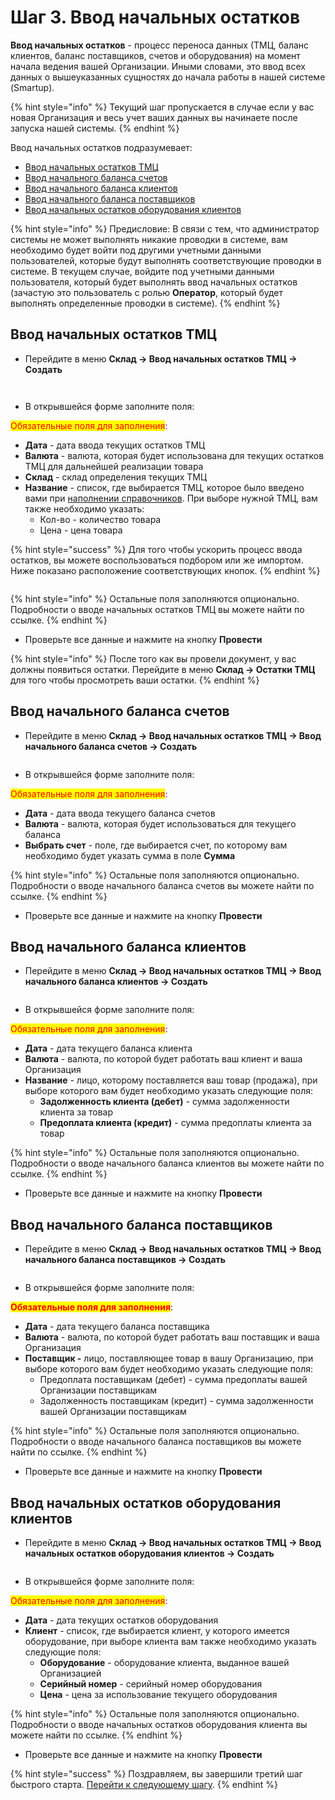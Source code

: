 # Шаг 3. Ввод начальных остатков

**Ввод начальных остатков** - процесс переноса данных (ТМЦ, баланс клиентов, баланс поставщиков, счетов и оборудования) на момент начала ведения вашей Организации. Иными словами, это ввод всех данных о вышеуказанных сущностях до начала работы в нашей системе (Smartup).

{% hint style="info" %}
Текущий шаг пропускается в случае если у вас новая Организация и весь учет ваших данных вы начинаете после запуска нашей системы.
{% endhint %}

Ввод начальных остатков подразумевает:

* [Ввод начальных остатков ТМЦ](shag-3.-vvod-nachalnykh-ostatkov.md#vvod-nachalnykh-ostatkov-tmc)
* [Ввод начального баланса счетов](shag-3.-vvod-nachalnykh-ostatkov.md#vvod-nachalnogo-balansa-schetov)
* [Ввод начального баланса клиентов](shag-3.-vvod-nachalnykh-ostatkov.md#vvod-nachalnogo-balansa-klientov)
* [Ввод начального баланса поставщиков](shag-3.-vvod-nachalnykh-ostatkov.md#vvod-nachalnogo-balansa-postavshikov)
* [Ввод начальных остатков оборудования клиентов](shag-3.-vvod-nachalnykh-ostatkov.md#vvod-nachalnykh-ostatkov-oborudovaniya-klientov)

{% hint style="info" %}
Предисловие: В связи с тем, что администратор системы не может выполнять никакие проводки в системе, вам необходимо будет войти под другими учетными данными пользователей, которые будут выполнять соответствующие проводки в системе. В текущем случае, войдите под учетными данными пользователя, который будет выполнять ввод начальных остатков (зачастую это пользователь с ролью **Оператор**, который будет выполнять определенные проводки в системе).
{% endhint %}

## Ввод начальных остатков ТМЦ

* Перейдите в меню **Склад -> Ввод начальных остатков ТМЦ -> Создать**

<figure><img src="../../.gitbook/assets/image (43).png" alt=""><figcaption></figcaption></figure>

<figure><img src="../../.gitbook/assets/image (76).png" alt=""><figcaption></figcaption></figure>

* В открывшейся форме заполните поля:

<mark style="color:red;">Обязательные поля для заполнения</mark>:

* **Дата** - дата ввода текущих остатков ТМЦ
* **Валюта** - валюта, которая будет  использована для текущих остатков ТМЦ для дальнейшей реализации товара
* **Склад** - склад определения текущих ТМЦ
* **Название** - список, где выбирается ТМЦ, которое было введено вами при [наполнении справочников](broken-reference). При выборе нужной ТМЦ, вам также необходимо указать:
  * Кол-во - количество товара
  * Цена - цена товара

{% hint style="success" %}
Для того чтобы ускорить процесс ввода остатков, вы можете воспользоваться подбором или же импортом. Ниже показано расположение соответствующих кнопок.
{% endhint %}

<figure><img src="../../.gitbook/assets/image (48).png" alt=""><figcaption></figcaption></figure>

{% hint style="info" %}
Остальные поля заполняются опционально. Подробности о вводе начальных остатков ТМЦ вы можете найти по ссылке.
{% endhint %}

* Проверьте все данные и нажмите на кнопку **Провести**

{% hint style="info" %}
После того как вы провели документ, у вас должны появиться остатки. Перейдите в меню **Склад -> Остатки ТМЦ** для того чтобы просмотреть ваши остатки.
{% endhint %}

## Ввод начального баланса счетов

* Перейдите в меню **Склад -> Ввод начальных остатков ТМЦ -> Ввод начального баланса счетов -> Создать**

<figure><img src="../../.gitbook/assets/8.gif" alt=""><figcaption></figcaption></figure>

* В открывшейся форме заполните поля:

<mark style="color:red;">Обязательные поля для заполнения</mark>:

* **Дата** - дата ввода текущего баланса счетов
* **Валюта** - валюта, которая будет использоваться для текущего баланса
* **Выбрать счет** - поле, где выбирается счет, по которому вам необходимо будет указать сумма в поле **Сумма**

{% hint style="info" %}
Остальные поля заполняются опционально. Подробности о вводе начального  баланса счетов вы можете найти по ссылке.
{% endhint %}

* Проверьте все данные и нажмите на кнопку **Провести**

## Ввод начального баланса клиентов

* &#x20;Перейдите в меню **Склад -> Ввод начальных остатков ТМЦ -> Ввод начального баланса клиентов -> Создать**

<figure><img src="../../.gitbook/assets/9.gif" alt=""><figcaption></figcaption></figure>

* В открывшейся форме заполните поля:

<mark style="color:red;">Обязательные поля для заполнения</mark>:

* **Дата** - дата текущего баланса клиента
* **Валюта** - валюта, по которой будет работать ваш клиент и ваша Организация
* **Название** - лицо, которому поставляется ваш товар (продажа), при выборе которого вам будет необходимо указать следующие поля:
  * **Задолженность клиента (дебет)** - сумма задолженности клиента за товар
  * **Предоплата клиента (кредит)** - сумма предоплаты клиента за товар

{% hint style="info" %}
Остальные поля заполняются опционально. Подробности о вводе начального  баланса клиентов вы можете найти по ссылке.
{% endhint %}

* Проверьте все данные и нажмите на кнопку **Провести**

## Ввод начального баланса поставщиков

* Перейдите в меню **Склад -> Ввод начальных остатков ТМЦ -> Ввод начального баланса поставщиков -> Создать**

<figure><img src="../../.gitbook/assets/99.gif" alt=""><figcaption></figcaption></figure>

* В открывшейся форме заполните поля:

<mark style="color:red;">**Обязательные поля для заполнения**</mark>:

* **Дата** - дата текущего баланса поставщика
* **Валюта** - валюта, по которой будет работать ваш поставщик и ваша Организация
* **Поставщик -** лицо, поставляющее товар в вашу Организацию, при выборе которого вам будет необходимо указать следующие поля:
  * Предоплата поставщикам (дебет) - сумма предоплаты вашей Организации поставщикам
  * Задолженность поставщикам (кредит) - сумма задолженности вашей Организации поставщикам

{% hint style="info" %}
Остальные поля заполняются опционально. Подробности о вводе начального баланса поставщиков вы можете найти по ссылке.
{% endhint %}

* Проверьте все данные и нажмите на кнопку **Провести**

## Ввод начальных остатков оборудования клиентов

* Перейдите в меню **Склад -> Ввод начальных остатков ТМЦ -> Ввод начальных остатков оборудования клиентов -> Создать**

<figure><img src="../../.gitbook/assets/999.gif" alt=""><figcaption></figcaption></figure>

* В открывшейся форме заполните поля:

<mark style="color:red;">Обязательные поля для заполнения</mark>:

* **Дата** -  дата текущих остатков оборудования&#x20;
* **Клиент** -  список, где выбирается клиент, у которого имеется оборудование, при выборе клиента вам также необходимо указать следующие поля:
  * **Оборудование** - оборудование клиента, выданное вашей Организацией
  * **Серийный номер** -  серийный номер оборудования
  * **Цена** - цена за использование текущего оборудования

{% hint style="info" %}
Остальные поля заполняются опционально. Подробности о вводе начальных остатков оборудования клиента вы можете найти по ссылке.
{% endhint %}

* Проверьте все данные и нажмите на кнопку **Провести**

{% hint style="success" %}
Поздравляем, вы завершили третий шаг быстрого старта. [Перейти к следующему шагу](shag-4.-zakup-i-prodazha-tovara/).
{% endhint %}
